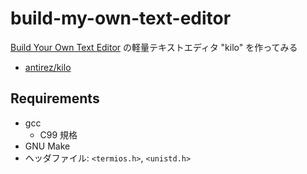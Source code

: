 # build-my-own-text-editor

[Build Your Own Text Editor](https://viewsourcecode.org/snaptoken/kilo/) の軽量テキストエディタ "kilo" を作ってみる

- [antirez/kilo](https://github.com/antirez/kilo)

## Requirements

- gcc
    - C99 規格
- GNU Make
- ヘッダファイル: `<termios.h>`, `<unistd.h>`
